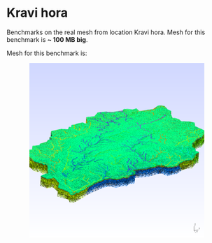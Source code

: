 # Kravi hora 

Benchmarks on the real mesh from location Kravi hora. Mesh for this benchmark is **~ 100 MB big**.


Mesh for this benchmark is:

<p align="center">
  <img src='kravi-hora.png' alt='Kravi hora mesh' width=400 />
</p>
